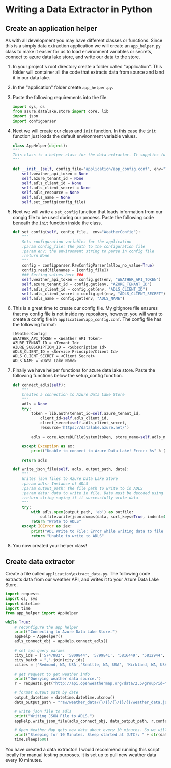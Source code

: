 # Writing a Data Extractor in Python



## Create an application helper
As with all development you may have different classes or functions. Since this is a simply data extraction application we will create an `app_helper.py` class to make it easier for us to load environment variables or secrets, connect to azure data lake store, and write our data to the store. 


1. In your project's root directory create a folder called "application". This folder will container all the code that extracts data from source and land it in our data lake. 

1. In the "application" folder create `app_helper.py`. 

1. Paste the following requirements into the file. 
    ```python 
    import sys, os
    from azure.datalake.store import core, lib
    import json
    import configparser
    ```

1. Next we will create our class and `init` function. In this case the `init` function just loads the default environment variable values.  
    ```python
    class AppHelper(object):
    """
    This class is a helper class for the data extractor. It supplies function to extract data and write it to adls. 
    """

    def __init__(self, config_file="application/app_config.conf", env="WeatherConfig"):
        self.weather_api_token = None
        self.azure_tenant_id = None
        self.adls_client_id = None
        self.adls_client_secret = None
        self.adls_resource = None
        self.adls_name = None
        self.set_config(config_file)
    ```

1. Next we will write a `set_config` function that loads information from our congig file to be used during our process. Paste the following code beneath the `init` function inside the class.   
    ```python
    def set_config(self, config_file,  env="WeatherConfig"):
        """
        Sets configuration variables for the application
        :param config_file: the path to the configuration file
        :param env: the environment string to parse in config file
        :return None
        """
        config = configparser.RawConfigParser(allow_no_value=True)
        config.read(filenames = [config_file])
        ### Setting values here ###
        self.weather_api_token = config.get(env, "WEATHER_API_TOKEN")
        self.azure_tenant_id = config.get(env, "AZURE_TENANT_ID")
        self.adls_client_id = config.get(env, "ADLS_CLIENT_ID")
        self.adls_client_secret = config.get(env, "ADLS_CLIENT_SECRET")
        self.adls_name = config.get(env, "ADLS_NAME")
    ```
1. This is a great time to create our config file. My gitignore file ensures that my config file is not inside my repository, however, you will want to create a config file in `application\app_config.conf`. The config file has the following format: 
    ```
    [WeatherConfig]
    WEATHER_API_TOKEN = <Weather API Token>
    AZURE_TENANT_ID = <Tenant Id>
    AZURE_SUBSCRIPTION_ID = <Subscription Id>
    ADLS_CLIENT_ID = <Service Principle/Client Id>
    ADLS_CLIENT_SECRET = <Client Secret>
    ADLS_NAME = <Data Lake Name>
    ```
1. Finally we have helper functions for azure data lake store. Paste the following functions below the setup_config function.  
    ```python
    def connect_adls(self):
        """
        Creates a connection to Azure Data Lake Store
        """
        adls = None
        try:
            token = lib.auth(tenant_id=self.azure_tenant_id, 
                client_id=self.adls_client_id, 
                client_secret=self.adls_client_secret, 
                resource='https://datalake.azure.net/')

            adls = core.AzureDLFileSystem(token, store_name=self.adls_name)

        except Exception as ex:
            print("Unable to connect to Azure Data Lake! Error: %s" % (str(ex)))

        return adls

    def write_json_file(self, adls, output_path, data):
        """
        Writes json files to Azure Data Lake Store
        :param adls: Instance of ADLS
        :param output_path: the file path to write to in ADLS
        :param data: data to write in file. Data must be decoded using .decode('utf8').
        :return string saying if it successfully wrote data
        """
        try:
            with adls.open(output_path, 'ab') as outfile:
                outfile.write(json.dumps(data, sort_keys=True, indent=4, separators=(',', ': ')).encode())
            return "Wrote to ADLS"
        except IOError as iex:
            print("ADL Write to File: Error while writing data to file on ADL " + str(iex))
            return "Unable to write to ADLS"
    ```

1. You now created your helper class!

## Create data extractor
Create a file called `application\extract_data.py`. The following code extracts data from our weather API, and writes it to your Azure Data Lake Store.  
```python
import requests
import os, sys
import datetime
import time
from app_helper import AppHelper

while True:
    # reconfigure the app helper
    print("Connecting to Azure Data Lake Store.")
    appHelp = AppHelper()
    adls_connect_obj = appHelp.connect_adls()

    # set api query params
    city_ids = ['5747882', '5809844', '5799841', '5816449', '5812944', '5786882']
    city_batch = ",".join(city_ids)
    cities = ['Redmond, WA, USA','Seattle, WA, USA', 'Kirkland, WA, USA', 'Woodinville, WA, USA', 'Tacoma, WA, USA', 'Bellevue, WA, USA']

    # get request to get weather info
    print("Querying weather data source.")
    r = requests.get("http://api.openweathermap.org/data/2.5/group?id=" + city_batch + "&appid=" + appHelp.weather_api_token)

    # format output path by date
    output_datetime = datetime.datetime.utcnow()
    data_output_path = "raw/weather_data/{}/{}/{}/{}/{}/weather_data.json".format(output_datetime.year, output_datetime.month, output_datetime.day, output_datetime.hour, output_datetime.minute)

    # write json file to adls
    print("Writing JSON File to ADLS.")
    appHelp.write_json_file(adls_connect_obj, data_output_path, r.content.decode('utf8'))

    # Open Weather Map gets new data about every 10 minutes. So we will sleep for 10. 
    print("Sleeping for 10 Minutes. Sleep started at (UTC): " + str(datetime.datetime.utcnow()))
    time.sleep(600)

```

You have created a data extractor! I would recommend running this script locally for manual testing purposes. It is set up to pull new weather data every 10 minutes.  